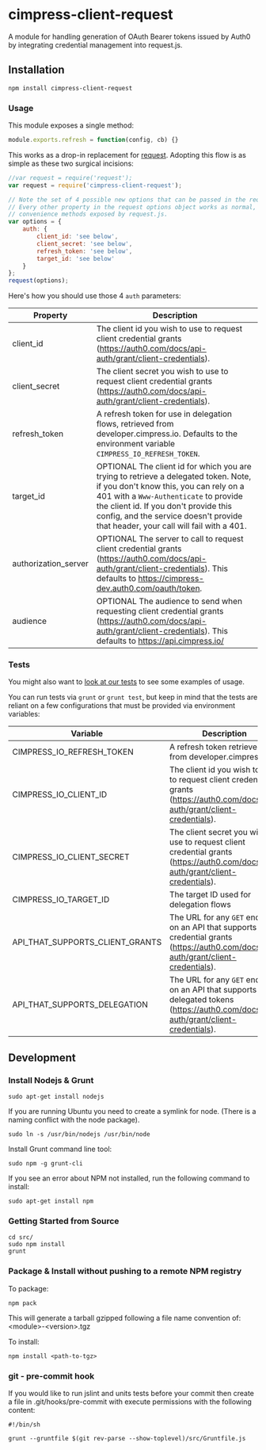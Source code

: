 cimpress-client-request
======
A module for handling generation of OAuth Bearer tokens issued by Auth0 by integrating credential management into request.js.

## Installation

```shell
npm install cimpress-client-request
```

### Usage

This module exposes a single method:

```js
module.exports.refresh = function(config, cb) {}
```

This works as a drop-in replacement for [request](https://github.com/request/request).  Adopting this flow is as simple as these two surgical incisions:

```js
//var request = require('request');
var request = require('cimpress-client-request');
```

```js
// Note the set of 4 possible new options that can be passed in the request.js options.auth object.
// Every other property in the request options object works as normal, and you can call all of the
// convenience methods exposed by request.js.
var options = {
    auth: {
        client_id: 'see below',
        client_secret: 'see below',
        refresh_token: 'see below',
        target_id: 'see below'
    }
};
request(options);
```

Here's how you should use those 4 `auth` parameters:

| Property | Description |
|---|---|
| client_id | The client id you wish to use to request client credential grants (https://auth0.com/docs/api-auth/grant/client-credentials). |
| client_secret | The client secret you wish to use to request client credential grants (https://auth0.com/docs/api-auth/grant/client-credentials). |
| refresh_token | A refresh token for use in delegation flows, retrieved from developer.cimpress.io.  Defaults to the environment variable `CIMPRESS_IO_REFRESH_TOKEN`.  |
| target_id | OPTIONAL The client id for which you are trying to retrieve a delegated token.  Note, if you don't know this, you can rely on a 401 with a `Www-Authenticate` to provide the client id.  If you don't provide this config, and the service doesn't provide that header, your call will fail with a 401. |
| authorization_server | OPTIONAL The server to call to request client credential grants  (https://auth0.com/docs/api-auth/grant/client-credentials).  This defaults to https://cimpress-dev.auth0.com/oauth/token.
| audience | OPTIONAL The audience to send when requesting client credential grants  (https://auth0.com/docs/api-auth/grant/client-credentials).  This defaults to https://api.cimpress.io/ |

### Tests
You might also want to [look at our tests](https://mcpstash.cimpress.net/projects/CE/repos/cimpress-client-request-node/browse/test) to see some examples of usage.

You can run tests via `grunt` or `grunt test`, but keep in mind that the tests are reliant on a few configurations that must be provided via environment variables:

| Variable  | Description  |
|---|---|
| CIMPRESS_IO_REFRESH_TOKEN | A refresh token retrieved from developer.cimpress.io. |
| CIMPRESS_IO_CLIENT_ID | The client id you wish to use to request client credential grants (https://auth0.com/docs/api-auth/grant/client-credentials). |
| CIMPRESS_IO_CLIENT_SECRET | The client secret you wish to use to request client credential grants (https://auth0.com/docs/api-auth/grant/client-credentials). |
| CIMPRESS_IO_TARGET_ID | The target ID used for delegation flows |
| API_THAT_SUPPORTS_CLIENT_GRANTS | The URL for any `GET` endpoint on an API that supports client credential grants (https://auth0.com/docs/api-auth/grant/client-credentials). |
| API_THAT_SUPPORTS_DELEGATION | The URL for any `GET` endpoint on an API that supports delegated tokens (https://auth0.com/docs/api-auth/grant/client-credentials). |

## Development

### Install Nodejs & Grunt

```shell
sudo apt-get install nodejs
```

If you are running Ubuntu you need to create a symlink for node. (There is a naming conflict with the node package).

```shell
sudo ln -s /usr/bin/nodejs /usr/bin/node
```

Install Grunt command line tool:

```shell
sudo npm -g grunt-cli
```

If you see an error about NPM not installed, run the following command to install:

```shell
sudo apt-get install npm
```

### Getting Started from Source

```shell
cd src/
sudo npm install
grunt
```

### Package & Install without pushing to a remote NPM registry

To package:

```shell
npm pack
```

This will generate a tarball gzipped following a file name convention of: &lt;module&gt;-&lt;version&gt;.tgz

To install:

```shell
npm install <path-to-tgz>
```

### git - pre-commit hook

If you would like to run jslint and units tests before your commit then create a file in .git/hooks/pre-commit with execute permissions with the following content:

```shell
#!/bin/sh

grunt --gruntfile $(git rev-parse --show-toplevel)/src/Gruntfile.js
```